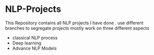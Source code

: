 # NLP-Projects
This Repository contains all NLP projects I have done .
use different branches to segregate projects 
mostly work on three different aspects

* classical NLP process
* Deep learning
* Advance NLP Models
